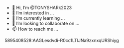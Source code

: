 - 👋 Hi, I’m @TONYSHARk2023
- 👀 I’m interested in ...
- 🌱 I’m currently learning ...
- 💞️ I’m looking to collaborate on ...
- 📫 How to reach me ...

<!---
TONYSHARk2023/TONYSHARk2023 is a ✨ special ✨ repository because its `README.md` (this file) appears on your GitHub profile.
You can click the Preview link to take a look at your changes.
--->
5895408528:AAGLesdvdi-R0cc1LTlJNa9zxnxqURShiyg

